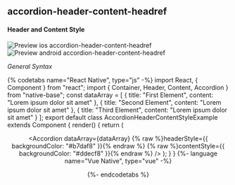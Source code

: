 ## accordion-header-content-headref
#### Header and Content Style

![Preview ios accordion-header-content-headref](https://github.com/GeekyAnts/NativeBase-KitchenSink/raw/v2.6.1/screenshots/ios/accordion-header-content-style.gif)
![Preview android accordion-header-content-headref](https://github.com/GeekyAnts/NativeBase-KitchenSink/raw/v2.6.1/screenshots/android/accordion-header-content-style.gif)


*General Syntax*

{% codetabs name="React Native", type="js" -%}
import React, { Component } from "react";
import { Container, Header, Content, Accordion } from "native-base";
const dataArray = [
  { title: "First Element", content: "Lorem ipsum dolor sit amet" },
  { title: "Second Element", content: "Lorem ipsum dolor sit amet" },
  { title: "Third Element", content: "Lorem ipsum dolor sit amet" }
];
export default class AccordionHeaderContentStyleExample extends Component {
  render() {
    return (
      <Container>
        <Header />
        <Content padder>
          <Accordion
            dataArray={dataArray}
            {% raw %}headerStyle={{ backgroundColor: "#b7daf8" }}{% endraw %}
            {% raw %}contentStyle={{ backgroundColor: "#ddecf8" }}{% endraw %}
          />
        </Content>
      </Container>
    );
  }
}
{%- language name="Vue Native", type="vue" -%}
<template>
  <nb-container>
    <nb-header />
    <nb-content>
      <nb-accordion
        :dataArray="dataArray"
        :headerStyle="{ backgroundColor: '#b7daf8' }"
        :contentStyle="{ backgroundColor: '#ddecf8' }"
      />
    </nb-content>
  </nb-container>
</template>
<script>
export default {
  data: function() {
    return {
      dataArray: [
        { title: "First Element", content: "Lorem ipsum dolor sit amet" },
        { title: "Second Element", content: "Lorem ipsum dolor sit amet" },
        { title: "Third Element", content: "Lorem ipsum dolor sit amet" }
      ],
    };
  },
};
</script>
{%- endcodetabs %}
<br />